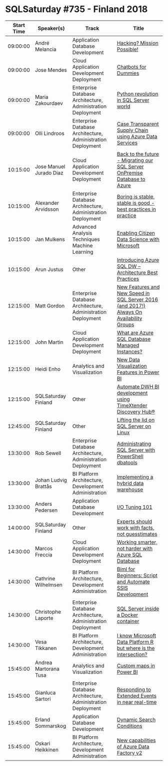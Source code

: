 # SQLSaturday #735 - Finland 2018
Start Time|Speaker(s)|Track|Title
---|---|---|---
09:00:00|André Melancia|Application  Database Development|[Hacking? Mission Possible!](71630.md)
09:00:00|Jose Mendes|Cloud Application Development  Deployment|[Chatbots for Dummies](72715.md)
09:00:00|Maria Zakourdaev|Enterprise Database Architecture, Administration  Deployment|[Python revolution in SQL Server world](72929.md)
09:00:00|Olli Lindroos|Enterprise Database Architecture, Administration  Deployment|[Case Transparent Supply Chain using Azure Data Services](80588.md)
10:15:00|Jose Manuel Jurado Diaz|Cloud Application Development  Deployment|[Back to the future - Migrating our SQL Server OnPremise Database to Azure](71686.md)
10:15:00|Alexander Arvidsson|Enterprise Database Architecture, Administration  Deployment|[Boring is stable, stable is good - best practices in practice](72593.md)
10:15:00|Jan Mulkens|Advanced Analysis Techniques  Machine Learning|[Enabling Citizen Data Science with Microsoft](73985.md)
10:15:00|Arun Justus|Other|[Introducing Azure SQL DW – Architecture  Best Practices](78948.md)
12:15:00|Matt Gordon|Enterprise Database Architecture, Administration  Deployment|[New Features and New Speed in SQL Server 2016 (and 2017!) Always On Availability Groups](72720.md)
12:15:00|John Martin|Cloud Application Development  Deployment|[What are Azure SQL Database Managed Instances?](73345.md)
12:15:00|Heidi Enho|Analytics and Visualization|[New Data Visualization Features in Power BI](80781.md)
12:15:00|SQLSaturday Finland|Other|[Automate DWH  BI development using TimeXtender Discovery Hub®](80783.md)
12:45:00|SQLSaturday Finland|Other|[Lifting the lid on SQL Server on Linux](80782.md)
13:30:00|Rob Sewell|Enterprise Database Architecture, Administration  Deployment|[Administrating SQL Server with PowerShell dbatools](71660.md)
13:30:00|Johan Ludvig Brattås|BI Platform Architecture, Development  Administration|[Implementing a hybrid data warehouse](72439.md)
13:30:00|Anders Pedersen|Application  Database Development|[I/O Tuning 101](72983.md)
14:00:00|SQLSaturday Finland|Other|[Experts should work with facts, not guesstimates](81945.md)
14:30:00|Marcos Freccia|Cloud Application Development  Deployment|[Working smarter, not harder with Azure SQL Database](71743.md)
14:30:00|Cathrine Wilhelmsen|BI Platform Architecture, Development  Administration|[Biml for Beginners: Script and Automate SSIS Development](71880.md)
14:30:00|Christophe Laporte|Enterprise Database Architecture, Administration  Deployment|[SQL Server inside a Docker container](71893.md)
14:30:00|Vesa Tikkanen|BI Platform Architecture, Development  Administration|[I know Microsoft Data Platform  R but where is the intersection?](80655.md)
15:45:00|Andrea Martorana Tusa|Analytics and Visualization|[Custom maps in Power BI](71642.md)
15:45:00|Gianluca Sartori|Enterprise Database Architecture, Administration  Deployment|[Responding to Extended Events in near real-time](72390.md)
15:45:00|Erland Sommarskog|Application  Database Development|[Dynamic Search Conditions](73048.md)
15:45:00|Oskari Heikkinen|BI Platform Architecture, Development  Administration|[New capabilities of Azure Data Factory v2](78932.md)
